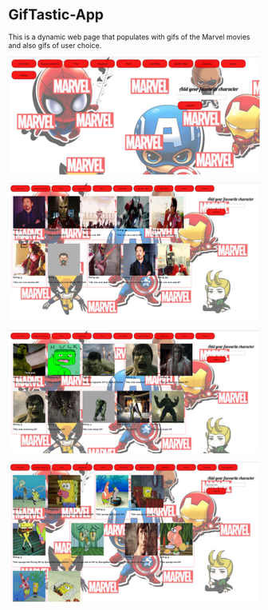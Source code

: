# GifTastic-App

This is a dynamic web page that populates with gifs of the Marvel movies and also gifs of user choice. 

![Page Screen](/assets/images/PageScreen1.PNG)

![Page Screen](/assets/images/PageScreen2.PNG)

![Page Screen](/assets/images/PageScreen3.PNG)

![Page Screen](/assets/images/PageScreen4.PNG)
